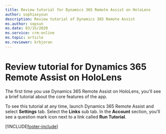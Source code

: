 ```yaml
---
title: Review tutorial for Dynamics 365 Remote Assist on HoloLens
author: sophiasysun
description: Review tutorial of Dynamics 365 Remote Assist
ms.author: sopsun
ms.date: 03/15/2020
ms.service: crm-online
ms.topic: article
ms.reviewer: krbjoran
---
```

# Review tutorial for Dynamics 365 Remote Assist on HoloLens

The first time you use Dynamics 365 Remote Assist on HoloLens, you'll see a brief tutorial about the core features of the app. 

To see this tutorial at any time, launch Dynamics 365 Remote Assist and select **Settings** tab. Select the **Links** sub tab. In the **Account** section, you'll see a question mark icon next to a link called **Run Tutorial**.




[!INCLUDE[footer-include](../includes/footer-banner.md)]